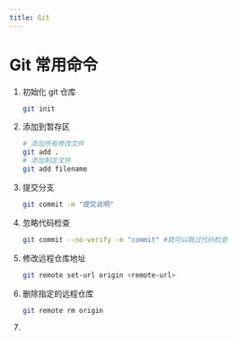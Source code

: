 ```yaml
---
title: Git
---
```


# Git 常用命令

1. 初始化 git 仓库

   ```bash
   git init
   ```

2. 添加到暂存区

   ```bash
   # 添加所有修改文件
   git add .
   # 添加制定文件
   git add filename
   ```

3. 提交分支

   ```bash
   git commit -m "提交说明"
   ```

4. 忽略代码检查

   ```bash
   git commit --no-verify -m "commit" #就可以跳过代码检查
   ```

5. 修改远程仓库地址

   ```bash
   git remote set-url origin <remote-url>
   ```

6. 删除指定的远程仓库

   ```bash
   git remote rm origin
   ```

7. 

